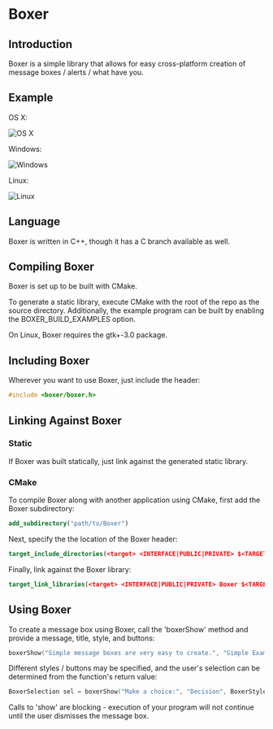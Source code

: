 # Boxer

## Introduction

Boxer is a simple library that allows for easy cross-platform creation of message boxes / alerts / what have you.

## Example

OS X:

![OS X](http://i.imgur.com/ZUFGdSn.png)

Windows:

![Windows](http://i.imgur.com/brVJJw9.png)

Linux:

![Linux](http://i.imgur.com/BmzzdsW.png)

## Language

Boxer is written in C++, though it has a C branch available as well.

## Compiling Boxer

Boxer is set up to be built with CMake.

To generate a static library, execute CMake with the root of the repo as the source directory. Additionally, the example program can be built by enabling the BOXER_BUILD_EXAMPLES option.

On Linux, Boxer requires the gtk+-3.0 package.

## Including Boxer

Wherever you want to use Boxer, just include the header:

```c++
#include <boxer/boxer.h>
```

## Linking Against Boxer

### Static

If Boxer was built statically, just link against the generated static library.

### CMake

To compile Boxer along with another application using CMake, first add the Boxer subdirectory:

```cmake
add_subdirectory("path/to/Boxer")
```

Next, specify the the location of the Boxer header:

```cmake
target_include_directories(<target> <INTERFACE|PUBLIC|PRIVATE> $<TARGET_PROPERTY:Boxer,INTERFACE_INCLUDE_DIRECTORIES>)
```

Finally, link against the Boxer library:

```cmake
target_link_libraries(<target> <INTERFACE|PUBLIC|PRIVATE> Boxer $<TARGET_PROPERTY:Boxer,INTERFACE_LINK_LIBRARIES>)
```

## Using Boxer

To create a message box using Boxer, call the 'boxerShow' method and provide a message, title, style, and buttons:

```c
boxerShow("Simple message boxes are very easy to create.", "Simple Example", kBoxerDefaultStyle, kBoxerDefaultButtons);
```

Different styles / buttons may be specified, and the user's selection can be determined from the function's return value:

```c
BoxerSelection sel = boxerShow("Make a choice:", "Decision", BoxerStyleWarning, BoxerButtonsYesNo);
```

Calls to 'show' are blocking - execution of your program will not continue until the user dismisses the message box.
